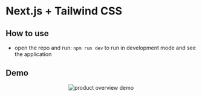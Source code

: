 # Next.js + Tailwind CSS 


## How to use
- open the repo and run:
```npm run dev```
to run in development mode and see the application

## Demo
<p
  align="center">
  <img
    alt="product overview demo" src="public/demo/SpotifyUI.gif">
</p>

